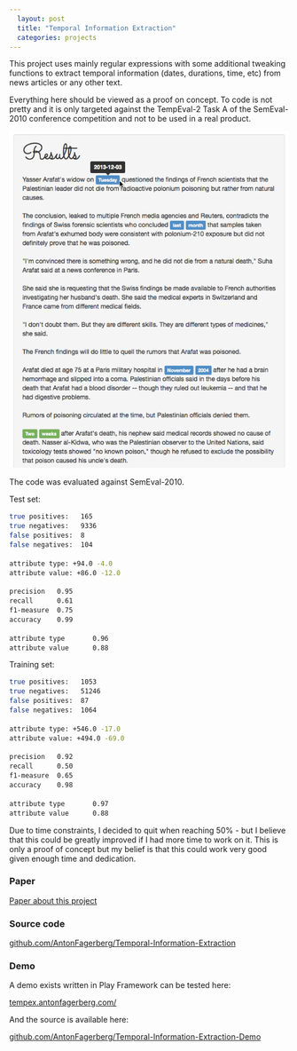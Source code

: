 ```yaml
---
  layout: post
  title: "Temporal Information Extraction"
  categories: projects
---
```


This project uses mainly regular expressions with some additional tweaking functions to extract temporal information (dates, durations, time, etc) from news articles or any other text.

Everything here should be viewed as a proof on concept. To code is not pretty and it is only targeted against the TempEval-2 Task A of the SemEval-2010 conference competition and not to be used in a real product.

![screenshot](/images/projects/temporal.png)

The code was evaluated against SemEval-2010.

Test set:

```bash
true positives:   165
true negatives:   9336
false positives:  8
false negatives:  104

attribute type: +94.0 -4.0
attribute value: +86.0 -12.0

precision   0.95
recall      0.61
f1-measure  0.75
accuracy    0.99

attribute type       0.96
attribute value      0.88
```

Training set:

```bash
true positives:   1053
true negatives:   51246
false positives:  87
false negatives:  1064

attribute type: +546.0 -17.0
attribute value: +494.0 -69.0

precision   0.92
recall      0.50
f1-measure  0.65
accuracy    0.98

attribute type       0.97
attribute value      0.88
```

Due to time constraints, I decided to quit when reaching 50% - but I believe that this could be greatly improved if I had more time to work on it. This is only a proof of concept but my belief is that this could work very good given enough time and dedication.
### Paper
[Paper about this project](/files/tempex_anton_fagerberg.pdf)

### Source code

[github.com/AntonFagerberg/Temporal-Information-Extraction](https://github.com/AntonFagerberg/Temporal-Information-Extraction)

### Demo

A demo exists written in Play Framework can be tested here:

[tempex.antonfagerberg.com/](http://tempex.antonfagerberg.com/)

And the source is available here:

[github.com/AntonFagerberg/Temporal-Information-Extraction-Demo](https://github.com/AntonFagerberg/Temporal-Information-Extraction-Demo)